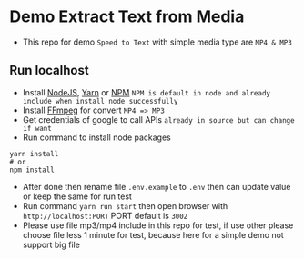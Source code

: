 # Demo Extract Text from Media
- This repo for demo `Speed to Text` with simple media type are `MP4 & MP3`

## Run localhost
- Install [NodeJS](https://nodejs.org/en/), [Yarn](https://yarnpkg.com/) or [NPM](https://www.npmjs.com/) `NPM is default in node and already include when install node successfully`
- Install [FFmpeg](http://www.ffmpeg.org/) for convert `MP4 => MP3`
- Get credentials of google to call APIs `already in source but can change if want`
- Run command to install node packages
```shell
yarn install
# or
npm install
```
- After done then rename file `.env.example` to `.env` then can update value or keep the same for run test
- Run command `yarn run start` then open browser with `http://localhost:PORT` PORT default is `3002`
- Please use file mp3/mp4 include in this repo for test, if use other please choose file less 1 minute for test, because here for a simple demo not support big file